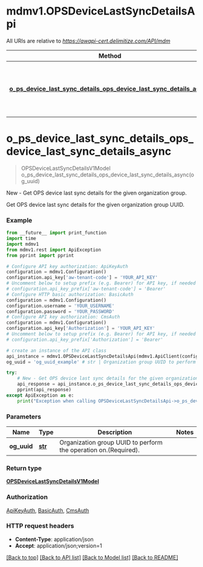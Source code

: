 # mdmv1.OPSDeviceLastSyncDetailsApi

All URIs are relative to *https://awapi-cert.delimitize.com/API/mdm*

Method | HTTP request | Description
------------- | ------------- | -------------
[**o_ps_device_last_sync_details_ops_device_last_sync_details_async**](OPSDeviceLastSyncDetailsApi.md#o_ps_device_last_sync_details_ops_device_last_sync_details_async) | **GET** /groups/{ogUuid}/last-sync | New - Get OPS device last sync details for the given organization group.


# **o_ps_device_last_sync_details_ops_device_last_sync_details_async**
> OPSDeviceLastSyncDetailsV1Model o_ps_device_last_sync_details_ops_device_last_sync_details_async(og_uuid)

New - Get OPS device last sync details for the given organization group.

Get OPS device last sync details for the given organization group UUID.

### Example
```python
from __future__ import print_function
import time
import mdmv1
from mdmv1.rest import ApiException
from pprint import pprint

# Configure API key authorization: ApiKeyAuth
configuration = mdmv1.Configuration()
configuration.api_key['aw-tenant-code'] = 'YOUR_API_KEY'
# Uncomment below to setup prefix (e.g. Bearer) for API key, if needed
# configuration.api_key_prefix['aw-tenant-code'] = 'Bearer'
# Configure HTTP basic authorization: BasicAuth
configuration = mdmv1.Configuration()
configuration.username = 'YOUR_USERNAME'
configuration.password = 'YOUR_PASSWORD'
# Configure API key authorization: CmsAuth
configuration = mdmv1.Configuration()
configuration.api_key['Authorization'] = 'YOUR_API_KEY'
# Uncomment below to setup prefix (e.g. Bearer) for API key, if needed
# configuration.api_key_prefix['Authorization'] = 'Bearer'

# create an instance of the API class
api_instance = mdmv1.OPSDeviceLastSyncDetailsApi(mdmv1.ApiClient(configuration))
og_uuid = 'og_uuid_example' # str | Organization group UUID to perform the operation on.(Required).

try:
    # New - Get OPS device last sync details for the given organization group.
    api_response = api_instance.o_ps_device_last_sync_details_ops_device_last_sync_details_async(og_uuid)
    pprint(api_response)
except ApiException as e:
    print("Exception when calling OPSDeviceLastSyncDetailsApi->o_ps_device_last_sync_details_ops_device_last_sync_details_async: %s\n" % e)
```

### Parameters

Name | Type | Description  | Notes
------------- | ------------- | ------------- | -------------
 **og_uuid** | [**str**](.md)| Organization group UUID to perform the operation on.(Required). | 

### Return type

[**OPSDeviceLastSyncDetailsV1Model**](OPSDeviceLastSyncDetailsV1Model.md)

### Authorization

[ApiKeyAuth](../README.md#ApiKeyAuth), [BasicAuth](../README.md#BasicAuth), [CmsAuth](../README.md#CmsAuth)

### HTTP request headers

 - **Content-Type**: application/json
 - **Accept**: application/json;version=1

[[Back to top]](#) [[Back to API list]](../README.md#documentation-for-api-endpoints) [[Back to Model list]](../README.md#documentation-for-models) [[Back to README]](../README.md)

